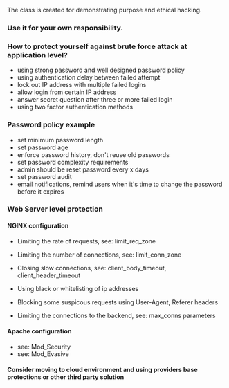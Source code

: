 The class is created for demonstrating purpose and ethical hacking.

### Use it for your own responsibility.

### How to protect yourself against brute force attack at application level?

- using strong password and well designed password policy
- using authentication delay between failed attempt
- lock out IP address with multiple failed logins
- allow login from certain IP address
- answer secret question after three or more failed login
- using two factor authentication methods

### Password policy example

- set minimum password length
- set password age
- enforce password history, don't reuse old passwords
- set password complexity requirements
- admin should be reset password every x days
- set password audit
- email notifications, remind users when it's time to change the password before it expires


### Web Server level protection

#### NGINX configuration

- Limiting the rate of requests, see: limit_req_zone

- Limiting the number of connections, see: limit_conn_zone

- Closing slow connections, see: client_body_timeout, client_header_timeout

- Using black or whitelisting of ip addresses

- Blocking some suspicous requests using User-Agent, Referer headers

- Limiting the connections to the backend, see: max_conns parameters

#### Apache configuration

- see: Mod_Security
- see: Mod_Evasive

#### Consider moving to cloud environment and using providers base protections or other third party solution